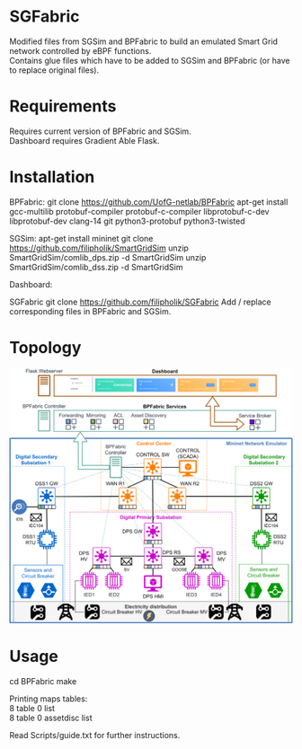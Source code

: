 # SGFabric
Modified files from SGSim and BPFabric to build an emulated Smart Grid network controlled by eBPF functions.    
Contains glue files which have to be added to SGSim and BPFabric (or have to replace original files).    

# Requirements
Requires current version of BPFabric and SGSim.  
Dashboard requires Gradient Able Flask. 

# Installation
BPFabric: 
git clone https://github.com/UofG-netlab/BPFabric
apt-get install gcc-multilib protobuf-compiler protobuf-c-compiler libprotobuf-c-dev libprotobuf-dev clang-14 git python3-protobuf python3-twisted

SGSim: 
apt-get install mininet
git clone https://github.com/filipholik/SmartGridSim 
unzip SmartGridSim/comlib_dps.zip -d SmartGridSim
unzip SmartGridSim/comlib_dss.zip -d SmartGridSim

Dashboard:

SGFabric 
git clone https://github.com/filipholik/SGFabric
Add / replace corresponding files in BPFabric and SGSim.   


# Topology 
![SGFabric topology](https://github.com/filipholik/SGFabric/blob/main/SGFabric.png)

# Usage
cd BPFabric
make 

Printing maps tables:  
8 table 0 list   
8 table 0 assetdisc list  

Read Scripts/guide.txt for further instructions. 
